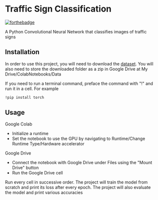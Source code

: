 # Traffic Sign Classification
[![forthebadge](http://forthebadge.com/images/badges/made-with-python.svg)](http://forthebadge.com)

A Python Convolutional Neural Network that classifies images of traffic signs

## Installation
In order to use this project, you will need to download the [dataset](https://www.kaggle.com/meowmeowmeowmeowmeow/gtsrb-german-traffic-sign). You will also need to store the downloaded folder as a zip in Google Drive at My Drive/ColabNotebooks/Data

If you need to run a terminal command, preface the command with "!" and run it in a cell. For example
```bash
!pip install torch
```

## Usage
Google Colab
* Initialize a runtime
* Set the notebook to use the GPU by navigating to Runtime/Change Runtime Type/Hardware accelerator

Google Drive
* Connect the notebook with Google Drive under Files using the "Mount Drive" button
* Run the Google Drive cell

Run every cell in successive order. The project will train the model from scratch and print its loss after every epoch. The project will also evaluate the model and print various accuracies
